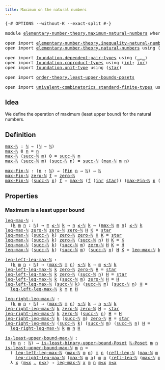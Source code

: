 ```yaml
---
title: Maximum on the natural numbers
---
```


<pre class="Agda"><a id="56" class="Symbol">{-#</a> <a id="60" class="Keyword">OPTIONS</a> <a id="68" class="Pragma">--without-K</a> <a id="80" class="Pragma">--exact-split</a> <a id="94" class="Symbol">#-}</a>

<a id="99" class="Keyword">module</a> <a id="106" href="elementary-number-theory.maximum-natural-numbers.html" class="Module">elementary-number-theory.maximum-natural-numbers</a> <a id="155" class="Keyword">where</a>

<a id="162" class="Keyword">open</a> <a id="167" class="Keyword">import</a> <a id="174" href="elementary-number-theory.inequality-natural-numbers.html" class="Module">elementary-number-theory.inequality-natural-numbers</a>
<a id="226" class="Keyword">open</a> <a id="231" class="Keyword">import</a> <a id="238" href="elementary-number-theory.natural-numbers.html" class="Module">elementary-number-theory.natural-numbers</a> <a id="279" class="Keyword">using</a> <a id="285" class="Symbol">(</a><a id="286" href="elementary-number-theory.natural-numbers.html#1548" class="Datatype">ℕ</a><a id="287" class="Symbol">;</a> <a id="289" href="elementary-number-theory.natural-numbers.html#1569" class="InductiveConstructor">zero-ℕ</a><a id="295" class="Symbol">;</a> <a id="297" href="elementary-number-theory.natural-numbers.html#1582" class="InductiveConstructor">succ-ℕ</a><a id="303" class="Symbol">)</a>

<a id="306" class="Keyword">open</a> <a id="311" class="Keyword">import</a> <a id="318" href="foundation.dependent-pair-types.html" class="Module">foundation.dependent-pair-types</a> <a id="350" class="Keyword">using</a> <a id="356" class="Symbol">(</a><a id="357" href="foundation-core.dependent-pair-types.html#692" class="InductiveConstructor Operator">_,_</a><a id="360" class="Symbol">)</a>
<a id="362" class="Keyword">open</a> <a id="367" class="Keyword">import</a> <a id="374" href="foundation.coproduct-types.html" class="Module">foundation.coproduct-types</a> <a id="401" class="Keyword">using</a> <a id="407" class="Symbol">(</a><a id="408" href="foundation.coproduct-types.html#1249" class="InductiveConstructor">inl</a><a id="411" class="Symbol">;</a> <a id="413" href="foundation.coproduct-types.html#1267" class="InductiveConstructor">inr</a><a id="416" class="Symbol">)</a>
<a id="418" class="Keyword">open</a> <a id="423" class="Keyword">import</a> <a id="430" href="foundation.unit-type.html" class="Module">foundation.unit-type</a> <a id="451" class="Keyword">using</a> <a id="457" class="Symbol">(</a><a id="458" href="foundation.unit-type.html#1108" class="InductiveConstructor">star</a><a id="462" class="Symbol">)</a>

<a id="465" class="Keyword">open</a> <a id="470" class="Keyword">import</a> <a id="477" href="order-theory.least-upper-bounds-posets.html" class="Module">order-theory.least-upper-bounds-posets</a>

<a id="517" class="Keyword">open</a> <a id="522" class="Keyword">import</a> <a id="529" href="univalent-combinatorics.standard-finite-types.html" class="Module">univalent-combinatorics.standard-finite-types</a> <a id="575" class="Keyword">using</a> <a id="581" class="Symbol">(</a><a id="582" href="univalent-combinatorics.standard-finite-types.html#2392" class="Function">Fin</a><a id="585" class="Symbol">)</a>
</pre>
## Idea

We define the operation of maximum (least upper bound) for the natural numbers.

## Definition

<pre class="Agda"><a id="max-ℕ"></a><a id="705" href="elementary-number-theory.maximum-natural-numbers.html#705" class="Function">max-ℕ</a> <a id="711" class="Symbol">:</a> <a id="713" href="elementary-number-theory.natural-numbers.html#1548" class="Datatype">ℕ</a> <a id="715" class="Symbol">→</a> <a id="717" class="Symbol">(</a><a id="718" href="elementary-number-theory.natural-numbers.html#1548" class="Datatype">ℕ</a> <a id="720" class="Symbol">→</a> <a id="722" href="elementary-number-theory.natural-numbers.html#1548" class="Datatype">ℕ</a><a id="723" class="Symbol">)</a>
<a id="725" href="elementary-number-theory.maximum-natural-numbers.html#705" class="Function">max-ℕ</a> <a id="731" class="Number">0</a> <a id="733" href="elementary-number-theory.maximum-natural-numbers.html#733" class="Bound">n</a> <a id="735" class="Symbol">=</a> <a id="737" href="elementary-number-theory.maximum-natural-numbers.html#733" class="Bound">n</a>
<a id="739" href="elementary-number-theory.maximum-natural-numbers.html#705" class="Function">max-ℕ</a> <a id="745" class="Symbol">(</a><a id="746" href="elementary-number-theory.natural-numbers.html#1582" class="InductiveConstructor">succ-ℕ</a> <a id="753" href="elementary-number-theory.maximum-natural-numbers.html#753" class="Bound">m</a><a id="754" class="Symbol">)</a> <a id="756" class="Number">0</a> <a id="758" class="Symbol">=</a> <a id="760" href="elementary-number-theory.natural-numbers.html#1582" class="InductiveConstructor">succ-ℕ</a> <a id="767" href="elementary-number-theory.maximum-natural-numbers.html#753" class="Bound">m</a>
<a id="769" href="elementary-number-theory.maximum-natural-numbers.html#705" class="Function">max-ℕ</a> <a id="775" class="Symbol">(</a><a id="776" href="elementary-number-theory.natural-numbers.html#1582" class="InductiveConstructor">succ-ℕ</a> <a id="783" href="elementary-number-theory.maximum-natural-numbers.html#783" class="Bound">m</a><a id="784" class="Symbol">)</a> <a id="786" class="Symbol">(</a><a id="787" href="elementary-number-theory.natural-numbers.html#1582" class="InductiveConstructor">succ-ℕ</a> <a id="794" href="elementary-number-theory.maximum-natural-numbers.html#794" class="Bound">n</a><a id="795" class="Symbol">)</a> <a id="797" class="Symbol">=</a> <a id="799" href="elementary-number-theory.natural-numbers.html#1582" class="InductiveConstructor">succ-ℕ</a> <a id="806" class="Symbol">(</a><a id="807" href="elementary-number-theory.maximum-natural-numbers.html#705" class="Function">max-ℕ</a> <a id="813" href="elementary-number-theory.maximum-natural-numbers.html#783" class="Bound">m</a> <a id="815" href="elementary-number-theory.maximum-natural-numbers.html#794" class="Bound">n</a><a id="816" class="Symbol">)</a>

<a id="max-Fin-ℕ"></a><a id="819" href="elementary-number-theory.maximum-natural-numbers.html#819" class="Function">max-Fin-ℕ</a> <a id="829" class="Symbol">:</a> <a id="831" class="Symbol">(</a><a id="832" href="elementary-number-theory.maximum-natural-numbers.html#832" class="Bound">n</a> <a id="834" class="Symbol">:</a> <a id="836" href="elementary-number-theory.natural-numbers.html#1548" class="Datatype">ℕ</a><a id="837" class="Symbol">)</a> <a id="839" class="Symbol">→</a> <a id="841" class="Symbol">(</a><a id="842" href="univalent-combinatorics.standard-finite-types.html#2392" class="Function">Fin</a> <a id="846" href="elementary-number-theory.maximum-natural-numbers.html#832" class="Bound">n</a> <a id="848" class="Symbol">→</a> <a id="850" href="elementary-number-theory.natural-numbers.html#1548" class="Datatype">ℕ</a><a id="851" class="Symbol">)</a> <a id="853" class="Symbol">→</a> <a id="855" href="elementary-number-theory.natural-numbers.html#1548" class="Datatype">ℕ</a>
<a id="857" href="elementary-number-theory.maximum-natural-numbers.html#819" class="Function">max-Fin-ℕ</a> <a id="867" href="elementary-number-theory.natural-numbers.html#1569" class="InductiveConstructor">zero-ℕ</a> <a id="874" href="elementary-number-theory.maximum-natural-numbers.html#874" class="Bound">f</a> <a id="876" class="Symbol">=</a> <a id="878" href="elementary-number-theory.natural-numbers.html#1569" class="InductiveConstructor">zero-ℕ</a>
<a id="885" href="elementary-number-theory.maximum-natural-numbers.html#819" class="Function">max-Fin-ℕ</a> <a id="895" class="Symbol">(</a><a id="896" href="elementary-number-theory.natural-numbers.html#1582" class="InductiveConstructor">succ-ℕ</a> <a id="903" href="elementary-number-theory.maximum-natural-numbers.html#903" class="Bound">n</a><a id="904" class="Symbol">)</a> <a id="906" href="elementary-number-theory.maximum-natural-numbers.html#906" class="Bound">f</a> <a id="908" class="Symbol">=</a> <a id="910" href="elementary-number-theory.maximum-natural-numbers.html#705" class="Function">max-ℕ</a> <a id="916" class="Symbol">(</a><a id="917" href="elementary-number-theory.maximum-natural-numbers.html#906" class="Bound">f</a> <a id="919" class="Symbol">(</a><a id="920" href="foundation.coproduct-types.html#1267" class="InductiveConstructor">inr</a> <a id="924" href="foundation.unit-type.html#1108" class="InductiveConstructor">star</a><a id="928" class="Symbol">))</a> <a id="931" class="Symbol">(</a><a id="932" href="elementary-number-theory.maximum-natural-numbers.html#819" class="Function">max-Fin-ℕ</a> <a id="942" href="elementary-number-theory.maximum-natural-numbers.html#903" class="Bound">n</a> <a id="944" class="Symbol">(λ</a> <a id="947" href="elementary-number-theory.maximum-natural-numbers.html#947" class="Bound">k</a> <a id="949" class="Symbol">→</a> <a id="951" href="elementary-number-theory.maximum-natural-numbers.html#906" class="Bound">f</a> <a id="953" class="Symbol">(</a><a id="954" href="foundation.coproduct-types.html#1249" class="InductiveConstructor">inl</a> <a id="958" href="elementary-number-theory.maximum-natural-numbers.html#947" class="Bound">k</a><a id="959" class="Symbol">)))</a>
</pre>
## Properties

### Maximum is a least upper bound

<pre class="Agda"><a id="leq-max-ℕ"></a><a id="1027" href="elementary-number-theory.maximum-natural-numbers.html#1027" class="Function">leq-max-ℕ</a> <a id="1037" class="Symbol">:</a>
  <a id="1041" class="Symbol">(</a><a id="1042" href="elementary-number-theory.maximum-natural-numbers.html#1042" class="Bound">k</a> <a id="1044" href="elementary-number-theory.maximum-natural-numbers.html#1044" class="Bound">m</a> <a id="1046" href="elementary-number-theory.maximum-natural-numbers.html#1046" class="Bound">n</a> <a id="1048" class="Symbol">:</a> <a id="1050" href="elementary-number-theory.natural-numbers.html#1548" class="Datatype">ℕ</a><a id="1051" class="Symbol">)</a> <a id="1053" class="Symbol">→</a> <a id="1055" href="elementary-number-theory.maximum-natural-numbers.html#1044" class="Bound">m</a> <a id="1057" href="elementary-number-theory.inequality-natural-numbers.html#1782" class="Function Operator">≤-ℕ</a> <a id="1061" href="elementary-number-theory.maximum-natural-numbers.html#1042" class="Bound">k</a> <a id="1063" class="Symbol">→</a> <a id="1065" href="elementary-number-theory.maximum-natural-numbers.html#1046" class="Bound">n</a> <a id="1067" href="elementary-number-theory.inequality-natural-numbers.html#1782" class="Function Operator">≤-ℕ</a> <a id="1071" href="elementary-number-theory.maximum-natural-numbers.html#1042" class="Bound">k</a> <a id="1073" class="Symbol">→</a> <a id="1075" class="Symbol">(</a><a id="1076" href="elementary-number-theory.maximum-natural-numbers.html#705" class="Function">max-ℕ</a> <a id="1082" href="elementary-number-theory.maximum-natural-numbers.html#1044" class="Bound">m</a> <a id="1084" href="elementary-number-theory.maximum-natural-numbers.html#1046" class="Bound">n</a><a id="1085" class="Symbol">)</a> <a id="1087" href="elementary-number-theory.inequality-natural-numbers.html#1782" class="Function Operator">≤-ℕ</a> <a id="1091" href="elementary-number-theory.maximum-natural-numbers.html#1042" class="Bound">k</a>
<a id="1093" href="elementary-number-theory.maximum-natural-numbers.html#1027" class="Function">leq-max-ℕ</a> <a id="1103" href="elementary-number-theory.natural-numbers.html#1569" class="InductiveConstructor">zero-ℕ</a> <a id="1110" href="elementary-number-theory.natural-numbers.html#1569" class="InductiveConstructor">zero-ℕ</a> <a id="1117" href="elementary-number-theory.natural-numbers.html#1569" class="InductiveConstructor">zero-ℕ</a> <a id="1124" href="elementary-number-theory.maximum-natural-numbers.html#1124" class="Bound">H</a> <a id="1126" href="elementary-number-theory.maximum-natural-numbers.html#1126" class="Bound">K</a> <a id="1128" class="Symbol">=</a> <a id="1130" href="foundation.unit-type.html#1108" class="InductiveConstructor">star</a>
<a id="1135" href="elementary-number-theory.maximum-natural-numbers.html#1027" class="Function">leq-max-ℕ</a> <a id="1145" class="Symbol">(</a><a id="1146" href="elementary-number-theory.natural-numbers.html#1582" class="InductiveConstructor">succ-ℕ</a> <a id="1153" href="elementary-number-theory.maximum-natural-numbers.html#1153" class="Bound">k</a><a id="1154" class="Symbol">)</a> <a id="1156" href="elementary-number-theory.natural-numbers.html#1569" class="InductiveConstructor">zero-ℕ</a> <a id="1163" href="elementary-number-theory.natural-numbers.html#1569" class="InductiveConstructor">zero-ℕ</a> <a id="1170" href="elementary-number-theory.maximum-natural-numbers.html#1170" class="Bound">H</a> <a id="1172" href="elementary-number-theory.maximum-natural-numbers.html#1172" class="Bound">K</a> <a id="1174" class="Symbol">=</a> <a id="1176" href="foundation.unit-type.html#1108" class="InductiveConstructor">star</a>
<a id="1181" href="elementary-number-theory.maximum-natural-numbers.html#1027" class="Function">leq-max-ℕ</a> <a id="1191" class="Symbol">(</a><a id="1192" href="elementary-number-theory.natural-numbers.html#1582" class="InductiveConstructor">succ-ℕ</a> <a id="1199" href="elementary-number-theory.maximum-natural-numbers.html#1199" class="Bound">k</a><a id="1200" class="Symbol">)</a> <a id="1202" href="elementary-number-theory.natural-numbers.html#1569" class="InductiveConstructor">zero-ℕ</a> <a id="1209" class="Symbol">(</a><a id="1210" href="elementary-number-theory.natural-numbers.html#1582" class="InductiveConstructor">succ-ℕ</a> <a id="1217" href="elementary-number-theory.maximum-natural-numbers.html#1217" class="Bound">n</a><a id="1218" class="Symbol">)</a> <a id="1220" href="elementary-number-theory.maximum-natural-numbers.html#1220" class="Bound">H</a> <a id="1222" href="elementary-number-theory.maximum-natural-numbers.html#1222" class="Bound">K</a> <a id="1224" class="Symbol">=</a> <a id="1226" href="elementary-number-theory.maximum-natural-numbers.html#1222" class="Bound">K</a>
<a id="1228" href="elementary-number-theory.maximum-natural-numbers.html#1027" class="Function">leq-max-ℕ</a> <a id="1238" class="Symbol">(</a><a id="1239" href="elementary-number-theory.natural-numbers.html#1582" class="InductiveConstructor">succ-ℕ</a> <a id="1246" href="elementary-number-theory.maximum-natural-numbers.html#1246" class="Bound">k</a><a id="1247" class="Symbol">)</a> <a id="1249" class="Symbol">(</a><a id="1250" href="elementary-number-theory.natural-numbers.html#1582" class="InductiveConstructor">succ-ℕ</a> <a id="1257" href="elementary-number-theory.maximum-natural-numbers.html#1257" class="Bound">m</a><a id="1258" class="Symbol">)</a> <a id="1260" href="elementary-number-theory.natural-numbers.html#1569" class="InductiveConstructor">zero-ℕ</a> <a id="1267" href="elementary-number-theory.maximum-natural-numbers.html#1267" class="Bound">H</a> <a id="1269" href="elementary-number-theory.maximum-natural-numbers.html#1269" class="Bound">K</a> <a id="1271" class="Symbol">=</a> <a id="1273" href="elementary-number-theory.maximum-natural-numbers.html#1267" class="Bound">H</a>
<a id="1275" href="elementary-number-theory.maximum-natural-numbers.html#1027" class="Function">leq-max-ℕ</a> <a id="1285" class="Symbol">(</a><a id="1286" href="elementary-number-theory.natural-numbers.html#1582" class="InductiveConstructor">succ-ℕ</a> <a id="1293" href="elementary-number-theory.maximum-natural-numbers.html#1293" class="Bound">k</a><a id="1294" class="Symbol">)</a> <a id="1296" class="Symbol">(</a><a id="1297" href="elementary-number-theory.natural-numbers.html#1582" class="InductiveConstructor">succ-ℕ</a> <a id="1304" href="elementary-number-theory.maximum-natural-numbers.html#1304" class="Bound">m</a><a id="1305" class="Symbol">)</a> <a id="1307" class="Symbol">(</a><a id="1308" href="elementary-number-theory.natural-numbers.html#1582" class="InductiveConstructor">succ-ℕ</a> <a id="1315" href="elementary-number-theory.maximum-natural-numbers.html#1315" class="Bound">n</a><a id="1316" class="Symbol">)</a> <a id="1318" href="elementary-number-theory.maximum-natural-numbers.html#1318" class="Bound">H</a> <a id="1320" href="elementary-number-theory.maximum-natural-numbers.html#1320" class="Bound">K</a> <a id="1322" class="Symbol">=</a> <a id="1324" href="elementary-number-theory.maximum-natural-numbers.html#1027" class="Function">leq-max-ℕ</a> <a id="1334" href="elementary-number-theory.maximum-natural-numbers.html#1293" class="Bound">k</a> <a id="1336" href="elementary-number-theory.maximum-natural-numbers.html#1304" class="Bound">m</a> <a id="1338" href="elementary-number-theory.maximum-natural-numbers.html#1315" class="Bound">n</a> <a id="1340" href="elementary-number-theory.maximum-natural-numbers.html#1318" class="Bound">H</a> <a id="1342" href="elementary-number-theory.maximum-natural-numbers.html#1320" class="Bound">K</a>

<a id="leq-left-leq-max-ℕ"></a><a id="1345" href="elementary-number-theory.maximum-natural-numbers.html#1345" class="Function">leq-left-leq-max-ℕ</a> <a id="1364" class="Symbol">:</a>
  <a id="1368" class="Symbol">(</a><a id="1369" href="elementary-number-theory.maximum-natural-numbers.html#1369" class="Bound">k</a> <a id="1371" href="elementary-number-theory.maximum-natural-numbers.html#1371" class="Bound">m</a> <a id="1373" href="elementary-number-theory.maximum-natural-numbers.html#1373" class="Bound">n</a> <a id="1375" class="Symbol">:</a> <a id="1377" href="elementary-number-theory.natural-numbers.html#1548" class="Datatype">ℕ</a><a id="1378" class="Symbol">)</a> <a id="1380" class="Symbol">→</a> <a id="1382" class="Symbol">(</a><a id="1383" href="elementary-number-theory.maximum-natural-numbers.html#705" class="Function">max-ℕ</a> <a id="1389" href="elementary-number-theory.maximum-natural-numbers.html#1371" class="Bound">m</a> <a id="1391" href="elementary-number-theory.maximum-natural-numbers.html#1373" class="Bound">n</a><a id="1392" class="Symbol">)</a> <a id="1394" href="elementary-number-theory.inequality-natural-numbers.html#1782" class="Function Operator">≤-ℕ</a> <a id="1398" href="elementary-number-theory.maximum-natural-numbers.html#1369" class="Bound">k</a> <a id="1400" class="Symbol">→</a> <a id="1402" href="elementary-number-theory.maximum-natural-numbers.html#1371" class="Bound">m</a> <a id="1404" href="elementary-number-theory.inequality-natural-numbers.html#1782" class="Function Operator">≤-ℕ</a> <a id="1408" href="elementary-number-theory.maximum-natural-numbers.html#1369" class="Bound">k</a>
<a id="1410" href="elementary-number-theory.maximum-natural-numbers.html#1345" class="Function">leq-left-leq-max-ℕ</a> <a id="1429" href="elementary-number-theory.maximum-natural-numbers.html#1429" class="Bound">k</a> <a id="1431" href="elementary-number-theory.natural-numbers.html#1569" class="InductiveConstructor">zero-ℕ</a> <a id="1438" href="elementary-number-theory.natural-numbers.html#1569" class="InductiveConstructor">zero-ℕ</a> <a id="1445" href="elementary-number-theory.maximum-natural-numbers.html#1445" class="Bound">H</a> <a id="1447" class="Symbol">=</a> <a id="1449" href="foundation.unit-type.html#1108" class="InductiveConstructor">star</a>
<a id="1454" href="elementary-number-theory.maximum-natural-numbers.html#1345" class="Function">leq-left-leq-max-ℕ</a> <a id="1473" href="elementary-number-theory.maximum-natural-numbers.html#1473" class="Bound">k</a> <a id="1475" href="elementary-number-theory.natural-numbers.html#1569" class="InductiveConstructor">zero-ℕ</a> <a id="1482" class="Symbol">(</a><a id="1483" href="elementary-number-theory.natural-numbers.html#1582" class="InductiveConstructor">succ-ℕ</a> <a id="1490" href="elementary-number-theory.maximum-natural-numbers.html#1490" class="Bound">n</a><a id="1491" class="Symbol">)</a> <a id="1493" href="elementary-number-theory.maximum-natural-numbers.html#1493" class="Bound">H</a> <a id="1495" class="Symbol">=</a> <a id="1497" href="foundation.unit-type.html#1108" class="InductiveConstructor">star</a>
<a id="1502" href="elementary-number-theory.maximum-natural-numbers.html#1345" class="Function">leq-left-leq-max-ℕ</a> <a id="1521" href="elementary-number-theory.maximum-natural-numbers.html#1521" class="Bound">k</a> <a id="1523" class="Symbol">(</a><a id="1524" href="elementary-number-theory.natural-numbers.html#1582" class="InductiveConstructor">succ-ℕ</a> <a id="1531" href="elementary-number-theory.maximum-natural-numbers.html#1531" class="Bound">m</a><a id="1532" class="Symbol">)</a> <a id="1534" href="elementary-number-theory.natural-numbers.html#1569" class="InductiveConstructor">zero-ℕ</a> <a id="1541" href="elementary-number-theory.maximum-natural-numbers.html#1541" class="Bound">H</a> <a id="1543" class="Symbol">=</a> <a id="1545" href="elementary-number-theory.maximum-natural-numbers.html#1541" class="Bound">H</a>
<a id="1547" href="elementary-number-theory.maximum-natural-numbers.html#1345" class="Function">leq-left-leq-max-ℕ</a> <a id="1566" class="Symbol">(</a><a id="1567" href="elementary-number-theory.natural-numbers.html#1582" class="InductiveConstructor">succ-ℕ</a> <a id="1574" href="elementary-number-theory.maximum-natural-numbers.html#1574" class="Bound">k</a><a id="1575" class="Symbol">)</a> <a id="1577" class="Symbol">(</a><a id="1578" href="elementary-number-theory.natural-numbers.html#1582" class="InductiveConstructor">succ-ℕ</a> <a id="1585" href="elementary-number-theory.maximum-natural-numbers.html#1585" class="Bound">m</a><a id="1586" class="Symbol">)</a> <a id="1588" class="Symbol">(</a><a id="1589" href="elementary-number-theory.natural-numbers.html#1582" class="InductiveConstructor">succ-ℕ</a> <a id="1596" href="elementary-number-theory.maximum-natural-numbers.html#1596" class="Bound">n</a><a id="1597" class="Symbol">)</a> <a id="1599" href="elementary-number-theory.maximum-natural-numbers.html#1599" class="Bound">H</a> <a id="1601" class="Symbol">=</a>
  <a id="1605" href="elementary-number-theory.maximum-natural-numbers.html#1345" class="Function">leq-left-leq-max-ℕ</a> <a id="1624" href="elementary-number-theory.maximum-natural-numbers.html#1574" class="Bound">k</a> <a id="1626" href="elementary-number-theory.maximum-natural-numbers.html#1585" class="Bound">m</a> <a id="1628" href="elementary-number-theory.maximum-natural-numbers.html#1596" class="Bound">n</a> <a id="1630" href="elementary-number-theory.maximum-natural-numbers.html#1599" class="Bound">H</a>

<a id="leq-right-leq-max-ℕ"></a><a id="1633" href="elementary-number-theory.maximum-natural-numbers.html#1633" class="Function">leq-right-leq-max-ℕ</a> <a id="1653" class="Symbol">:</a>
  <a id="1657" class="Symbol">(</a><a id="1658" href="elementary-number-theory.maximum-natural-numbers.html#1658" class="Bound">k</a> <a id="1660" href="elementary-number-theory.maximum-natural-numbers.html#1660" class="Bound">m</a> <a id="1662" href="elementary-number-theory.maximum-natural-numbers.html#1662" class="Bound">n</a> <a id="1664" class="Symbol">:</a> <a id="1666" href="elementary-number-theory.natural-numbers.html#1548" class="Datatype">ℕ</a><a id="1667" class="Symbol">)</a> <a id="1669" class="Symbol">→</a> <a id="1671" class="Symbol">(</a><a id="1672" href="elementary-number-theory.maximum-natural-numbers.html#705" class="Function">max-ℕ</a> <a id="1678" href="elementary-number-theory.maximum-natural-numbers.html#1660" class="Bound">m</a> <a id="1680" href="elementary-number-theory.maximum-natural-numbers.html#1662" class="Bound">n</a><a id="1681" class="Symbol">)</a> <a id="1683" href="elementary-number-theory.inequality-natural-numbers.html#1782" class="Function Operator">≤-ℕ</a> <a id="1687" href="elementary-number-theory.maximum-natural-numbers.html#1658" class="Bound">k</a> <a id="1689" class="Symbol">→</a> <a id="1691" href="elementary-number-theory.maximum-natural-numbers.html#1662" class="Bound">n</a> <a id="1693" href="elementary-number-theory.inequality-natural-numbers.html#1782" class="Function Operator">≤-ℕ</a> <a id="1697" href="elementary-number-theory.maximum-natural-numbers.html#1658" class="Bound">k</a>
<a id="1699" href="elementary-number-theory.maximum-natural-numbers.html#1633" class="Function">leq-right-leq-max-ℕ</a> <a id="1719" href="elementary-number-theory.maximum-natural-numbers.html#1719" class="Bound">k</a> <a id="1721" href="elementary-number-theory.natural-numbers.html#1569" class="InductiveConstructor">zero-ℕ</a> <a id="1728" href="elementary-number-theory.natural-numbers.html#1569" class="InductiveConstructor">zero-ℕ</a> <a id="1735" href="elementary-number-theory.maximum-natural-numbers.html#1735" class="Bound">H</a> <a id="1737" class="Symbol">=</a> <a id="1739" href="foundation.unit-type.html#1108" class="InductiveConstructor">star</a>
<a id="1744" href="elementary-number-theory.maximum-natural-numbers.html#1633" class="Function">leq-right-leq-max-ℕ</a> <a id="1764" href="elementary-number-theory.maximum-natural-numbers.html#1764" class="Bound">k</a> <a id="1766" href="elementary-number-theory.natural-numbers.html#1569" class="InductiveConstructor">zero-ℕ</a> <a id="1773" class="Symbol">(</a><a id="1774" href="elementary-number-theory.natural-numbers.html#1582" class="InductiveConstructor">succ-ℕ</a> <a id="1781" href="elementary-number-theory.maximum-natural-numbers.html#1781" class="Bound">n</a><a id="1782" class="Symbol">)</a> <a id="1784" href="elementary-number-theory.maximum-natural-numbers.html#1784" class="Bound">H</a> <a id="1786" class="Symbol">=</a> <a id="1788" href="elementary-number-theory.maximum-natural-numbers.html#1784" class="Bound">H</a>
<a id="1790" href="elementary-number-theory.maximum-natural-numbers.html#1633" class="Function">leq-right-leq-max-ℕ</a> <a id="1810" href="elementary-number-theory.maximum-natural-numbers.html#1810" class="Bound">k</a> <a id="1812" class="Symbol">(</a><a id="1813" href="elementary-number-theory.natural-numbers.html#1582" class="InductiveConstructor">succ-ℕ</a> <a id="1820" href="elementary-number-theory.maximum-natural-numbers.html#1820" class="Bound">m</a><a id="1821" class="Symbol">)</a> <a id="1823" href="elementary-number-theory.natural-numbers.html#1569" class="InductiveConstructor">zero-ℕ</a> <a id="1830" href="elementary-number-theory.maximum-natural-numbers.html#1830" class="Bound">H</a> <a id="1832" class="Symbol">=</a> <a id="1834" href="foundation.unit-type.html#1108" class="InductiveConstructor">star</a>
<a id="1839" href="elementary-number-theory.maximum-natural-numbers.html#1633" class="Function">leq-right-leq-max-ℕ</a> <a id="1859" class="Symbol">(</a><a id="1860" href="elementary-number-theory.natural-numbers.html#1582" class="InductiveConstructor">succ-ℕ</a> <a id="1867" href="elementary-number-theory.maximum-natural-numbers.html#1867" class="Bound">k</a><a id="1868" class="Symbol">)</a> <a id="1870" class="Symbol">(</a><a id="1871" href="elementary-number-theory.natural-numbers.html#1582" class="InductiveConstructor">succ-ℕ</a> <a id="1878" href="elementary-number-theory.maximum-natural-numbers.html#1878" class="Bound">m</a><a id="1879" class="Symbol">)</a> <a id="1881" class="Symbol">(</a><a id="1882" href="elementary-number-theory.natural-numbers.html#1582" class="InductiveConstructor">succ-ℕ</a> <a id="1889" href="elementary-number-theory.maximum-natural-numbers.html#1889" class="Bound">n</a><a id="1890" class="Symbol">)</a> <a id="1892" href="elementary-number-theory.maximum-natural-numbers.html#1892" class="Bound">H</a> <a id="1894" class="Symbol">=</a>
  <a id="1898" href="elementary-number-theory.maximum-natural-numbers.html#1633" class="Function">leq-right-leq-max-ℕ</a> <a id="1918" href="elementary-number-theory.maximum-natural-numbers.html#1867" class="Bound">k</a> <a id="1920" href="elementary-number-theory.maximum-natural-numbers.html#1878" class="Bound">m</a> <a id="1922" href="elementary-number-theory.maximum-natural-numbers.html#1889" class="Bound">n</a> <a id="1924" href="elementary-number-theory.maximum-natural-numbers.html#1892" class="Bound">H</a>

<a id="is-least-upper-bound-max-ℕ"></a><a id="1927" href="elementary-number-theory.maximum-natural-numbers.html#1927" class="Function">is-least-upper-bound-max-ℕ</a> <a id="1954" class="Symbol">:</a>
  <a id="1958" class="Symbol">(</a><a id="1959" href="elementary-number-theory.maximum-natural-numbers.html#1959" class="Bound">m</a> <a id="1961" href="elementary-number-theory.maximum-natural-numbers.html#1961" class="Bound">n</a> <a id="1963" class="Symbol">:</a> <a id="1965" href="elementary-number-theory.natural-numbers.html#1548" class="Datatype">ℕ</a><a id="1966" class="Symbol">)</a> <a id="1968" class="Symbol">→</a> <a id="1970" href="order-theory.least-upper-bounds-posets.html#2011" class="Function">is-least-binary-upper-bound-Poset</a> <a id="2004" href="elementary-number-theory.inequality-natural-numbers.html#5142" class="Function">ℕ-Poset</a> <a id="2012" href="elementary-number-theory.maximum-natural-numbers.html#1959" class="Bound">m</a> <a id="2014" href="elementary-number-theory.maximum-natural-numbers.html#1961" class="Bound">n</a> <a id="2016" class="Symbol">(</a><a id="2017" href="elementary-number-theory.maximum-natural-numbers.html#705" class="Function">max-ℕ</a> <a id="2023" href="elementary-number-theory.maximum-natural-numbers.html#1959" class="Bound">m</a> <a id="2025" href="elementary-number-theory.maximum-natural-numbers.html#1961" class="Bound">n</a><a id="2026" class="Symbol">)</a>
<a id="2028" href="elementary-number-theory.maximum-natural-numbers.html#1927" class="Function">is-least-upper-bound-max-ℕ</a> <a id="2055" href="elementary-number-theory.maximum-natural-numbers.html#2055" class="Bound">m</a> <a id="2057" href="elementary-number-theory.maximum-natural-numbers.html#2057" class="Bound">n</a> <a id="2059" class="Symbol">=</a>
  <a id="2063" class="Symbol">(</a> <a id="2065" href="elementary-number-theory.maximum-natural-numbers.html#1345" class="Function">leq-left-leq-max-ℕ</a> <a id="2084" class="Symbol">(</a><a id="2085" href="elementary-number-theory.maximum-natural-numbers.html#705" class="Function">max-ℕ</a> <a id="2091" href="elementary-number-theory.maximum-natural-numbers.html#2055" class="Bound">m</a> <a id="2093" href="elementary-number-theory.maximum-natural-numbers.html#2057" class="Bound">n</a><a id="2094" class="Symbol">)</a> <a id="2096" href="elementary-number-theory.maximum-natural-numbers.html#2055" class="Bound">m</a> <a id="2098" href="elementary-number-theory.maximum-natural-numbers.html#2057" class="Bound">n</a> <a id="2100" class="Symbol">(</a><a id="2101" href="elementary-number-theory.inequality-natural-numbers.html#4475" class="Function">refl-leq-ℕ</a> <a id="2112" class="Symbol">(</a><a id="2113" href="elementary-number-theory.maximum-natural-numbers.html#705" class="Function">max-ℕ</a> <a id="2119" href="elementary-number-theory.maximum-natural-numbers.html#2055" class="Bound">m</a> <a id="2121" href="elementary-number-theory.maximum-natural-numbers.html#2057" class="Bound">n</a><a id="2122" class="Symbol">))</a><a id="2124" href="foundation-core.dependent-pair-types.html#692" class="InductiveConstructor Operator">,</a>
    <a id="2130" href="elementary-number-theory.maximum-natural-numbers.html#1633" class="Function">leq-right-leq-max-ℕ</a> <a id="2150" class="Symbol">(</a><a id="2151" href="elementary-number-theory.maximum-natural-numbers.html#705" class="Function">max-ℕ</a> <a id="2157" href="elementary-number-theory.maximum-natural-numbers.html#2055" class="Bound">m</a> <a id="2159" href="elementary-number-theory.maximum-natural-numbers.html#2057" class="Bound">n</a><a id="2160" class="Symbol">)</a> <a id="2162" href="elementary-number-theory.maximum-natural-numbers.html#2055" class="Bound">m</a> <a id="2164" href="elementary-number-theory.maximum-natural-numbers.html#2057" class="Bound">n</a> <a id="2166" class="Symbol">(</a><a id="2167" href="elementary-number-theory.inequality-natural-numbers.html#4475" class="Function">refl-leq-ℕ</a> <a id="2178" class="Symbol">(</a><a id="2179" href="elementary-number-theory.maximum-natural-numbers.html#705" class="Function">max-ℕ</a> <a id="2185" href="elementary-number-theory.maximum-natural-numbers.html#2055" class="Bound">m</a> <a id="2187" href="elementary-number-theory.maximum-natural-numbers.html#2057" class="Bound">n</a><a id="2188" class="Symbol">)))</a><a id="2191" href="foundation-core.dependent-pair-types.html#692" class="InductiveConstructor Operator">,</a>
  <a id="2195" class="Symbol">λ</a> <a id="2197" href="elementary-number-theory.maximum-natural-numbers.html#2197" class="Bound">x</a> <a id="2199" class="Symbol">(</a><a id="2200" href="elementary-number-theory.maximum-natural-numbers.html#2200" class="Bound">m≤x</a> <a id="2204" href="foundation-core.dependent-pair-types.html#692" class="InductiveConstructor Operator">,</a> <a id="2206" href="elementary-number-theory.maximum-natural-numbers.html#2206" class="Bound">n≤x</a><a id="2209" class="Symbol">)</a> <a id="2211" class="Symbol">→</a> <a id="2213" href="elementary-number-theory.maximum-natural-numbers.html#1027" class="Function">leq-max-ℕ</a> <a id="2223" href="elementary-number-theory.maximum-natural-numbers.html#2197" class="Bound">x</a> <a id="2225" href="elementary-number-theory.maximum-natural-numbers.html#2055" class="Bound">m</a> <a id="2227" href="elementary-number-theory.maximum-natural-numbers.html#2057" class="Bound">n</a> <a id="2229" href="elementary-number-theory.maximum-natural-numbers.html#2200" class="Bound">m≤x</a> <a id="2233" href="elementary-number-theory.maximum-natural-numbers.html#2206" class="Bound">n≤x</a>
</pre>